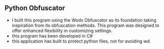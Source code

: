 ## Python Obfuscator
* I built this program using the Wodx Obfuscator as its foundation taking inspiration from its obfuscation methods. This program was designed to offer enhanced flexibility in customizing settings.
* this program has been developed in C#
* this application has built to protect python files, not for avoiding wd.
